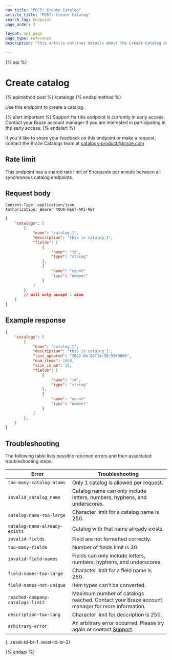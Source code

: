 ```yaml
---
nav_title: "POST: Create Catalog"
article_title: "POST: Create Catalog"
search_tag: Endpoint
page_order: 3

layout: api_page
page_type: reference
description: "This article outlines details about the Create Catalog Braze endpoint."

---
```

{% api %}
# Create catalog
{% apimethod post %}
/catalogs
{% endapimethod %}

Use this endpoint to create a catalog.

{% alert important %}
Support for this endpoint is currently in early access. Contact your Braze account manager if you are interested in participating in the early access.
{% endalert %}

If you'd like to share your feedback on this endpoint or make a request, contact the Braze Catalogs team at [catalogs-product@braze.com](mailto:catalogs-product@braze.com)

## Rate limit

This endpoint has a shared rate limit of 5 requests per minute between all synchronous catalog endpoints.

## Request body

```
Content-Type: application/json
Authorization: Bearer YOUR-REST-API-KEY
```

```json
{
	"catalogs": [
		{
			"name": "catalog_1",
            "description": "this is catalog_1",
            "fields": [
                {
                    "name": "id",
                    "type": "string" 
                },
                {
                    "name": "count"
                    "type": "number"
                }
            ]
        }
        // will only accept 1 atom
    ]
}
```

## Example response

```json
{
    "catalogs": [
        {
            "name": "catalog_1",
            "description": "this is catalog_1",
            "last_updated": "2022-04-06T14:36:55+0000",
            "num_items": 1000,
            "size_in_mb": 25,
            "fields": [
            	{
            		"name": "id",
                    "type": "string" 
                },
                {
                	"name": "count"
                    "type": "number"
                }
            ]
        },
    ]
}
```

## Troubleshooting

The following table lists possible returned errors and their associated troubleshooting steps.

| Error | Troubleshooting |
| --- | --- |
|  `too-many-catalog-atoms` | Only 1 catalog is allowed per request. |
| `invalid_catalog_name` | Catalog name can only include letters, numbers, hyphens, and underscores. |
| `catalog-name-too-large` | Character limit for a catalog name is 250. |
| `catalog-name-already-exists` | Catalog with that name already exists. |
| `invalid-fields` | Field are not formatted correctly. |
| `too-many-fields` | Number of fields limit is 30. |
| `invalid-field-names` | Fields can only include letters, numbers, hyphens, and underscores. |
| `field-names-too-large` | Character limit for a field name is 250. |
| `field-names-not-unique` | Item types can't be converted. |
| `reached-company-catalogs-limit` | Maximum number of catalogs reached. Contact your Braze account manager for more information. |
| `description-too-long` | Character limit for description is 250. |
| `arbitrary-error` | An arbitrary error occurred. Please try again or contact [Support]({{site.baseurl}}/support_contact/). |
{: .reset-td-br-1 .reset-td-br-2}

{% endapi %}